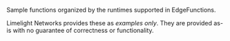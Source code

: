 Sample functions organized by the runtimes supported in EdgeFunctions.

Limelight Networks provides these as *examples only*. They are provided as-is with no guarantee of correctness or functionality.
